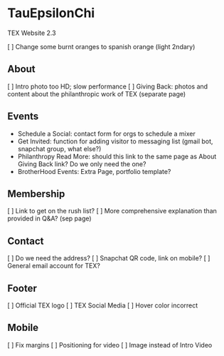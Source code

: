 # TauEpsilonChi
 TEX Website 2.3

[ ] Change some burnt oranges to spanish orange (light 2ndary)

## About
[ ] Intro photo too HD; slow performance
[ ] Giving Back: photos and content about the philanthropic work of TEX (separate page)

## Events
- Schedule a Social: contact form for orgs to schedule a mixer
- Get Invited: function for adding visitor to messaging list (gmail bot, snapchat group, what else?)
- Philanthropy Read More: should this link to the same page as About Giving Back link? Do we only need the one?
- BrotherHood Events: Extra Page, portfolio template?

## Membership
[ ] Link to get on the rush list?
[ ] More comprehensive explanation than provided in Q&A? (sep page)

## Contact
[ ] Do we need the address?
[ ] Snapchat QR code, link on mobile?
[ ] General email account for TEX?

## Footer
[ ] Official TEX logo
[ ] TEX Social Media
[ ] Hover color incorrect

## Mobile 
[ ] Fix margins
[ ] Positioning for video
[ ] Image instead of Intro Video
